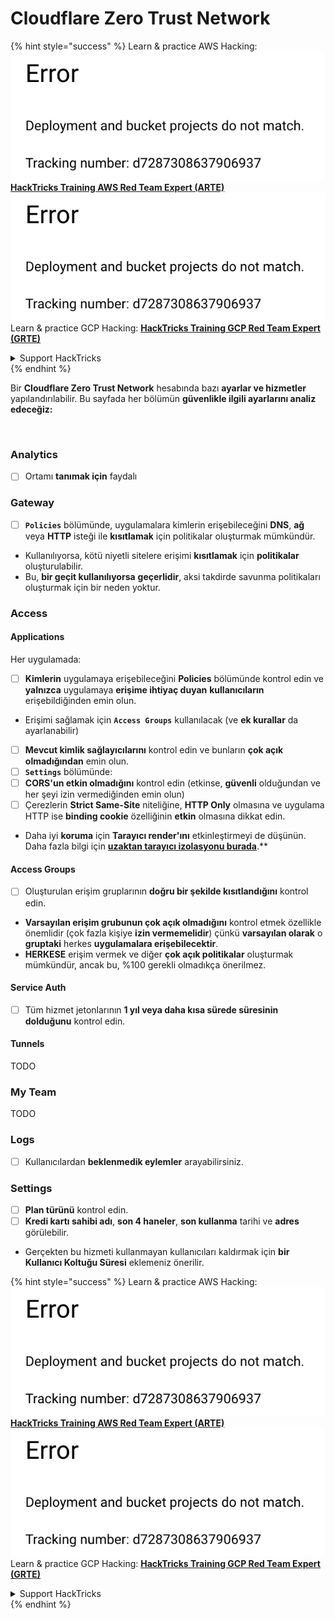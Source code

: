 # Cloudflare Zero Trust Network

{% hint style="success" %}
Learn & practice AWS Hacking:<img src="../../.gitbook/assets/image (1) (1).png" alt="" data-size="line">[**HackTricks Training AWS Red Team Expert (ARTE)**](https://training.hacktricks.xyz/courses/arte)<img src="../../.gitbook/assets/image (1) (1).png" alt="" data-size="line">\
Learn & practice GCP Hacking: <img src="../../.gitbook/assets/image (2).png" alt="" data-size="line">[**HackTricks Training GCP Red Team Expert (GRTE)**<img src="../../.gitbook/assets/image (2).png" alt="" data-size="line">](https://training.hacktricks.xyz/courses/grte)

<details>

<summary>Support HackTricks</summary>

* Check the [**subscription plans**](https://github.com/sponsors/carlospolop)!
* **Join the** 💬 [**Discord group**](https://discord.gg/hRep4RUj7f) or the [**telegram group**](https://t.me/peass) or **follow** us on **Twitter** 🐦 [**@hacktricks\_live**](https://twitter.com/hacktricks\_live)**.**
* **Share hacking tricks by submitting PRs to the** [**HackTricks**](https://github.com/carlospolop/hacktricks) and [**HackTricks Cloud**](https://github.com/carlospolop/hacktricks-cloud) github repos.

</details>
{% endhint %}

Bir **Cloudflare Zero Trust Network** hesabında bazı **ayarlar ve hizmetler** yapılandırılabilir. Bu sayfada her bölümün **güvenlikle ilgili ayarlarını analiz edeceğiz:**

<figure><img src="../../.gitbook/assets/image (206).png" alt=""><figcaption></figcaption></figure>

### Analytics

* [ ] Ortamı **tanımak için** faydalı

### **Gateway**

* [ ] **`Policies`** bölümünde, uygulamalara kimlerin erişebileceğini **DNS**, **ağ** veya **HTTP** isteği ile **kısıtlamak** için politikalar oluşturmak mümkündür.
* Kullanılıyorsa, kötü niyetli sitelere erişimi **kısıtlamak** için **politikalar** oluşturulabilir.
* Bu, **bir geçit kullanılıyorsa** **geçerlidir**, aksi takdirde savunma politikaları oluşturmak için bir neden yoktur.

### Access

#### Applications

Her uygulamada:

* [ ] **Kimlerin** uygulamaya erişebileceğini **Policies** bölümünde kontrol edin ve **yalnızca** uygulamaya **erişime ihtiyaç duyan** **kullanıcıların** erişebildiğinden emin olun.
* Erişimi sağlamak için **`Access Groups`** kullanılacak (ve **ek kurallar** da ayarlanabilir)
* [ ] **Mevcut kimlik sağlayıcılarını** kontrol edin ve bunların **çok açık olmadığından** emin olun.
* [ ] **`Settings`** bölümünde:
* [ ] **CORS'un etkin olmadığını** kontrol edin (etkinse, **güvenli** olduğundan ve her şeyi izin vermediğinden emin olun)
* [ ] Çerezlerin **Strict Same-Site** niteliğine, **HTTP Only** olmasına ve uygulama HTTP ise **binding cookie** özelliğinin **etkin** olmasına dikkat edin.
* Daha iyi **koruma** için **Tarayıcı render'ını** etkinleştirmeyi de düşünün. Daha fazla bilgi için **[uzaktan tarayıcı izolasyonu burada](https://blog.cloudflare.com/cloudflare-and-remote-browser-isolation/)**.**

#### **Access Groups**

* [ ] Oluşturulan erişim gruplarının **doğru bir şekilde kısıtlandığını** kontrol edin.
* **Varsayılan erişim grubunun çok açık olmadığını** kontrol etmek özellikle önemlidir (çok fazla kişiye **izin vermemelidir**) çünkü **varsayılan olarak** o **gruptaki** herkes **uygulamalara erişebilecektir**.
* **HERKESE** erişim vermek ve diğer **çok açık politikalar** oluşturmak mümkündür, ancak bu, %100 gerekli olmadıkça önerilmez.

#### Service Auth

* [ ] Tüm hizmet jetonlarının **1 yıl veya daha kısa sürede süresinin dolduğunu** kontrol edin.

#### Tunnels

TODO

### My Team

TODO

### Logs

* [ ] Kullanıcılardan **beklenmedik eylemler** arayabilirsiniz.

### Settings

* [ ] **Plan türünü** kontrol edin.
* [ ] **Kredi kartı sahibi adı**, **son 4 haneler**, **son kullanma** tarihi ve **adres** görülebilir.
* Gerçekten bu hizmeti kullanmayan kullanıcıları kaldırmak için **bir Kullanıcı Koltuğu Süresi** eklemeniz önerilir.

{% hint style="success" %}
Learn & practice AWS Hacking:<img src="../../.gitbook/assets/image (1) (1).png" alt="" data-size="line">[**HackTricks Training AWS Red Team Expert (ARTE)**](https://training.hacktricks.xyz/courses/arte)<img src="../../.gitbook/assets/image (1) (1).png" alt="" data-size="line">\
Learn & practice GCP Hacking: <img src="../../.gitbook/assets/image (2).png" alt="" data-size="line">[**HackTricks Training GCP Red Team Expert (GRTE)**<img src="../../.gitbook/assets/image (2).png" alt="" data-size="line">](https://training.hacktricks.xyz/courses/grte)

<details>

<summary>Support HackTricks</summary>

* Check the [**subscription plans**](https://github.com/sponsors/carlospolop)!
* **Join the** 💬 [**Discord group**](https://discord.gg/hRep4RUj7f) or the [**telegram group**](https://t.me/peass) or **follow** us on **Twitter** 🐦 [**@hacktricks\_live**](https://twitter.com/hacktricks\_live)**.**
* **Share hacking tricks by submitting PRs to the** [**HackTricks**](https://github.com/carlospolop/hacktricks) and [**HackTricks Cloud**](https://github.com/carlospolop/hacktricks-cloud) github repos.

</details>
{% endhint %}
